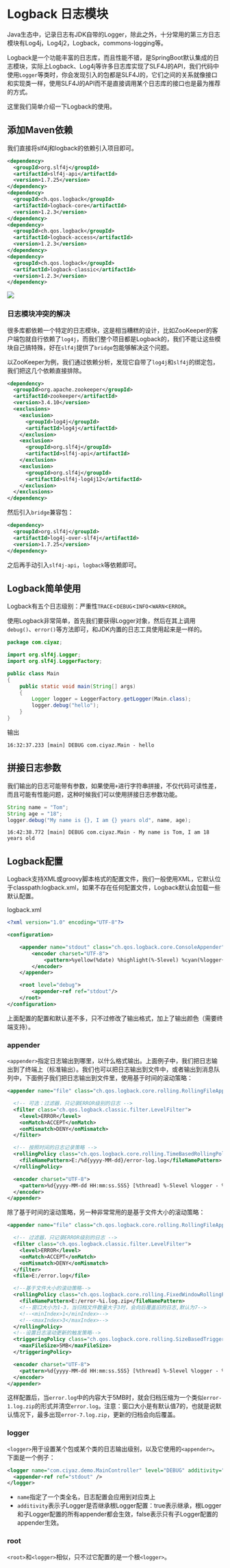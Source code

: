 # Logback 日志模块

Java生态中，记录日志有JDK自带的Logger，除此之外，十分常用的第三方日志模块有Log4j，Log4j2，Logback，commons-logging等。

Logback是一个功能丰富的日志库，而且性能不错，是SpringBoot默认集成的日志模块，实际上Logback、Log4j等许多日志库实现了SLF4J的API，我们代码中使用`Logger`等类时，你会发现引入的包都是SLF4J的，它们之间的关系就像接口和实现类一样，使用SLF4J的API而不是直接调用某个日志库的接口也是最为推荐的方式。

这里我们简单介绍一下Logback的使用。

## 添加Maven依赖

我们直接将slf4j和logback的依赖引入项目即可。

```xml
<dependency>
  <groupId>org.slf4j</groupId>
  <artifactId>slf4j-api</artifactId>
  <version>1.7.25</version>
</dependency>
<dependency>
  <groupId>ch.qos.logback</groupId>
  <artifactId>logback-core</artifactId>
  <version>1.2.3</version>
</dependency>
<dependency>
  <groupId>ch.qos.logback</groupId>
  <artifactId>logback-access</artifactId>
  <version>1.2.3</version>
</dependency>
<dependency>
  <groupId>ch.qos.logback</groupId>
  <artifactId>logback-classic</artifactId>
  <version>1.2.3</version>
</dependency>
```

![](res/1.png)

### 日志模块冲突的解决

很多库都依赖一个特定的日志模块，这是相当糟糕的设计，比如ZooKeeper的客户端包就自行依赖了`log4j`，而我们整个项目都是Logback的，我们不能让这些模块自己搞特殊，好在`slf4j`提供了`bridge`包能够解决这个问题。

以ZooKeeper为例，我们通过依赖分析，发现它自带了`log4j`和`slf4j`的绑定包，我们把这几个依赖直接排除。
```xml
<dependency>
  <groupId>org.apache.zookeeper</groupId>
  <artifactId>zookeeper</artifactId>
  <version>3.4.10</version>
  <exclusions>
    <exclusion>
      <groupId>log4j</groupId>
      <artifactId>log4j</artifactId>
    </exclusion>
    <exclusion>
      <groupId>org.slf4j</groupId>
      <artifactId>slf4j-api</artifactId>
    </exclusion>
    <exclusion>
      <groupId>org.slf4j</groupId>
      <artifactId>slf4j-log4j12</artifactId>
    </exclusion>
  </exclusions>
</dependency>
```

然后引入`bridge`兼容包：
```xml
<dependency>
  <groupId>org.slf4j</groupId>
  <artifactId>log4j-over-slf4j</artifactId>
  <version>1.7.25</version>
</dependency>
```

之后再手动引入`slf4j-api`，`logback`等依赖即可。

## Logback简单使用

Logback有五个日志级别：严重性`TRACE`<`DEBUG`<`INFO`<`WARN`<`ERROR`。

使用Logback非常简单，首先我们要获得Logger对象，然后在其上调用`debug()`、`error()`等方法即可，和JDK内置的日志工具使用起来是一样的。

```java
package com.ciyaz;

import org.slf4j.Logger;
import org.slf4j.LoggerFactory;

public class Main
{
	public static void main(String[] args)
	{
		Logger logger = LoggerFactory.getLogger(Main.class);
		logger.debug("hello");
	}
}
```

输出
```
16:32:37.233 [main] DEBUG com.ciyaz.Main - hello
```

## 拼接日志参数

我们输出的日志可能带有参数，如果使用`+`进行字符串拼接，不仅代码可读性差，而且可能有性能问题，这种时候我们可以使用拼接日志参数功能。

```java
String name = "Tom";
String age = "18";
logger.debug("My name is {}, I am {} years old", name, age);
```

```
16:42:38.772 [main] DEBUG com.ciyaz.Main - My name is Tom, I am 18 years old
```

## Logback配置

Logback支持XML或groovy脚本格式的配置文件，我们一般使用XML，它默认位于classpath:logback.xml，如果不存在任何配置文件，Logback默认会加载一些默认配置。

logback.xml
```xml
<?xml version="1.0" encoding="UTF-8"?>

<configuration>

	<appender name="stdout" class="ch.qos.logback.core.ConsoleAppender">
		<encoder charset="UTF-8">
			<pattern>%yellow(%date) %highlight(%-5level) %cyan(%logger{5}@[%-4.30thread]) - %msg%n</pattern>
		</encoder>
	</appender>

	<root level="debug">
		<appender-ref ref="stdout"/>
	</root>
</configuration>
```

上面配置的配置和默认差不多，只不过修改了输出格式，加上了输出颜色（需要终端支持）。

### appender

`<appender>`指定日志输出到哪里，以什么格式输出。上面例子中，我们把日志输出到了终端上（标准输出）。我们也可以把日志输出到文件中，或者输出到消息队列中，下面例子我们把日志输出到文件里，使用基于时间的滚动策略：

```xml
<appender name="file" class="ch.qos.logback.core.rolling.RollingFileAppender">

  <!-- 可选：过滤器，只记录ERROR级别的日志 -->
  <filter class="ch.qos.logback.classic.filter.LevelFilter">
    <level>ERROR</level>
    <onMatch>ACCEPT</onMatch>
    <onMismatch>DENY</onMismatch>
  </filter>

  <!-- 按照时间的日志记录策略 -->
  <rollingPolicy class="ch.qos.logback.core.rolling.TimeBasedRollingPolicy">
    <fileNamePattern>E:/%d{yyyy-MM-dd}/error-log.log</fileNamePattern>
  </rollingPolicy>

  <encoder charset="UTF-8">
    <pattern>%d{yyyy-MM-dd HH:mm:ss.SSS} [%thread] %-5level %logger - %msg%n</pattern>
  </encoder>
</appender>
```

除了基于时间的滚动策略，另一种非常常用的是基于文件大小的滚动策略：

```xml
<appender name="file" class="ch.qos.logback.core.rolling.RollingFileAppender">

  <!-- 过滤器，只记录ERROR级别的日志 -->
  <filter class="ch.qos.logback.classic.filter.LevelFilter">
    <level>ERROR</level>
    <onMatch>ACCEPT</onMatch>
    <onMismatch>DENY</onMismatch>
  </filter>
  <file>E:/error.log</file>

  <!--基于文件大小的滚动策略-->
  <rollingPolicy class="ch.qos.logback.core.rolling.FixedWindowRollingPolicy">
    <fileNamePattern>E:/error-%i.log.zip</fileNamePattern>
    <!--窗口大小为1-3，当归档文件数量大于3时，会向后覆盖旧的日志,默认为7-->
    <!--<minIndex>1</minIndex>-->
    <!--<maxIndex>3</maxIndex>-->
  </rollingPolicy>
  <!--设置日志滚动更新的触发策略-->
  <triggeringPolicy class="ch.qos.logback.core.rolling.SizeBasedTriggeringPolicy">
    <maxFileSize>5MB</maxFileSize>
  </triggeringPolicy>

  <encoder charset="UTF-8">
    <pattern>%d{yyyy-MM-dd HH:mm:ss.SSS} [%thread] %-5level %logger - %msg%n</pattern>
  </encoder>
</appender>
```

这样配置后，当`error.log`中的内容大于5MB时，就会归档压缩为一个类似`error-1.log.zip`的形式并清空`error.log`。注意：窗口大小是有默认值7的，也就是说默认情况下，最多出现`error-7.log.zip`，更新的归档会向后覆盖。

### logger

`<logger>`用于设置某个包或某个类的日志输出级别，以及它使用的`<appender>`。下面是一个例子：

```xml
<logger name="com.ciyaz.demo.MainController" level="DEBUG" additivity="false">
  <appender-ref ref="stdout" />
</logger>
```

* `name`指定了一个类全名，日志配置会应用到对应类上
* `additivity`表示子Logger是否继承根Logger配置：true表示继承，根Logger和子Logger配置的所有appender都会生效，false表示只有子Logger配置的appender生效。

### root

`<root>`和`<logger>`相似，只不过它配置的是一个根`<logger>`。
